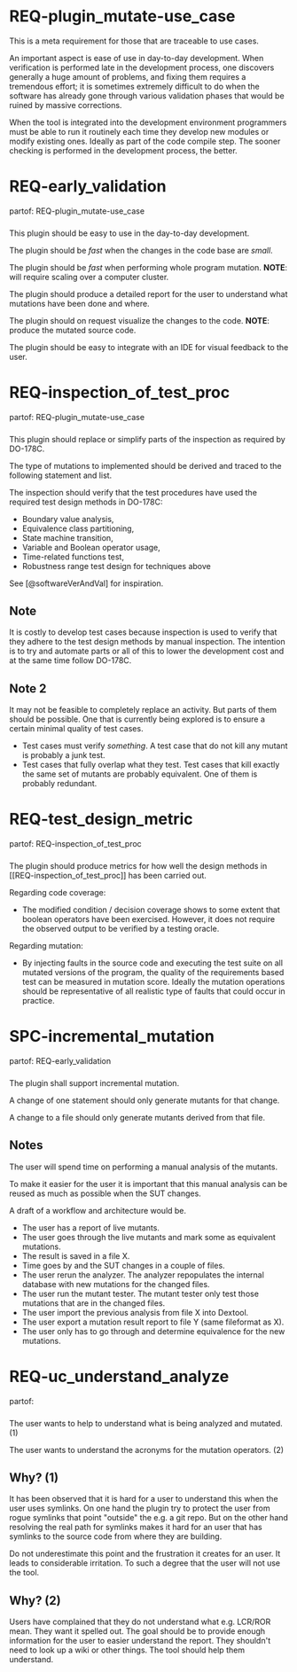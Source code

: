 # REQ-plugin_mutate-use_case
This is a meta requirement for those that are traceable to use cases.

An important aspect is ease of use in day-to-day development. When verification is performed late in the development process, one discovers generally a huge amount of problems, and fixing them requires a tremendous effort; it is sometimes extremely difficult to do when the software has already gone through various validation phases that would be ruined by massive corrections.

When the tool is integrated into the development environment programmers must be able to run it routinely each time they develop new modules or modify existing ones. Ideally as part of the code compile step. The sooner checking is performed in the development process, the better.

# REQ-early_validation
partof: REQ-plugin_mutate-use_case
###
This plugin should be easy to use in the day-to-day development.

The plugin should be _fast_ when the changes in the code base are *small*.

The plugin should be _fast_ when performing whole program mutation.
**NOTE**: will require scaling over a computer cluster.

The plugin should produce a detailed report for the user to understand what mutations have been done and where.

The plugin should on request visualize the changes to the code.
**NOTE**: produce the mutated source code.

The plugin should be easy to integrate with an IDE for visual feedback to the user.

# REQ-inspection_of_test_proc
partof: REQ-plugin_mutate-use_case
###
This plugin should replace or simplify parts of the inspection as required by DO-178C.

The type of mutations to implemented should be derived and traced to the following statement and list.

The inspection should verify that the test procedures have used the required test design methods in DO-178C:
 * Boundary value analysis,
 * Equivalence class partitioning,
 * State machine transition,
 * Variable and Boolean operator usage,
 * Time-related functions test,
 * Robustness range test design for techniques above

See [@softwareVerAndVal] for inspiration.

## Note
It is costly to develop test cases because inspection is used to verify that they adhere to the test design methods by manual inspection. The intention is to try and automate parts or all of this to lower the development cost and at the same time follow DO-178C.

## Note 2
It may not be feasible to completely replace an activity. But parts of them should be possible. One that is currently being explored is to ensure a certain minimal quality of test cases.
 * Test cases must verify *something*. A test case that do not kill any mutant is probably a junk test.
 * Test cases that fully overlap what they test. Test cases that kill exactly the same set of mutants are probably equivalent. One of them is probably redundant.

# REQ-test_design_metric
partof: REQ-inspection_of_test_proc
###
The plugin should produce metrics for how well the design methods in [[REQ-inspection_of_test_proc]] has been carried out.

Regarding code coverage:
 * The modified condition / decision coverage shows to some extent that boolean operators have been exercised. However, it does not require the observed output to be verified by a testing oracle.

Regarding mutation:
 * By injecting faults in the source code and executing the test suite on all mutated versions of the program, the quality of the requirements based test can be measured in mutation score. Ideally the mutation operations should be representative of all realistic type of faults that could occur in practice.

# SPC-incremental_mutation
partof: REQ-early_validation
###
The plugin shall support incremental mutation.

A change of one statement should only generate mutants for that change.

A change to a file should only generate mutants derived from that file.

## Notes
The user will spend time on performing a manual analysis of the mutants.

To make it easier for the user it is important that this manual analysis can be reused as much as possible when the SUT changes.

A draft of a workflow and architecture would be.
 * The user has a report of live mutants.
 * The user goes through the live mutants and mark some as equivalent mutations.
 * The result is saved in a file X.
 * Time goes by and the SUT changes in a couple of files.
 * The user rerun the analyzer.
     The analyzer repopulates the internal database with new mutations for the changed files.
 * The user run the mutant tester. The mutant tester only test those mutations that are in the changed files.
 * The user import the previous analysis from file X into Dextool.
 * The user export a mutation result report to file Y (same fileformat as X).
 * The user only has to go through and determine equivalence for the new mutations.

# REQ-uc_understand_analyze
partof:
###

The user wants to help to understand what is being analyzed and mutated. (1)

The user wants to understand the acronyms for the mutation operators. (2)

## Why? (1)

It has been observed that it is hard for a user to understand this when the user uses symlinks.
On one hand the plugin try to protect the user from rogue symlinks that point "outside" the e.g. a git repo. But on the other hand resolving the real path for symlinks makes it hard for an user that has symlinks to the source code from where they are building.

Do not underestimate this point and the frustration it creates for an user. It leads to considerable irritation. To such a degree that the user will not use the tool.

## Why? (2)

Users have complained that they do not understand what e.g. LCR/ROR mean. They want it spelled out.
The goal should be to provide enough information for the user to easier understand the report.
They shouldn't need to look up a wiki or other things. The tool should help them understand.
